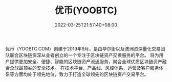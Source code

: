 ﻿---
weight: 
title: "优币(YOOBTC)"
description: "YOOBTC创建于2019年9月，是由资深量化交易团队创立的一个专注于区块链资产交换服务的平台。"
date: 2022-03-25T21:57:40+08:00
lastmod: 2022-03-25T16:45:40+08:00
draft: false
authors: ["Metabd"]
featuredImage: "youbiyoobtc.png"
link: ""
tags: ["交易所","优币(YOOBTC)"]
categories: ["navigation"]
navigation: ["交易所"]
lightgallery: true
toc: true
pinned: false
recommend: false
recommend1: false
---
优币（YOOBTC.COM）创建于2019年9月，是由华尔街以及澳洲资深量化交易团队联合区块链资深从业者创立的一个专注于区块链资产交换服务的平台。
将为用户提供更加安全、便捷、智能的区块链资产流通服务，聚合全球优质区块链资产融合全球最顶尖的安全技术。
在技术平台、产品线、风控体系、运营及客户服务体系等方面均处于领先地位，致力于打造全球领先的区块链资产交易平台。
